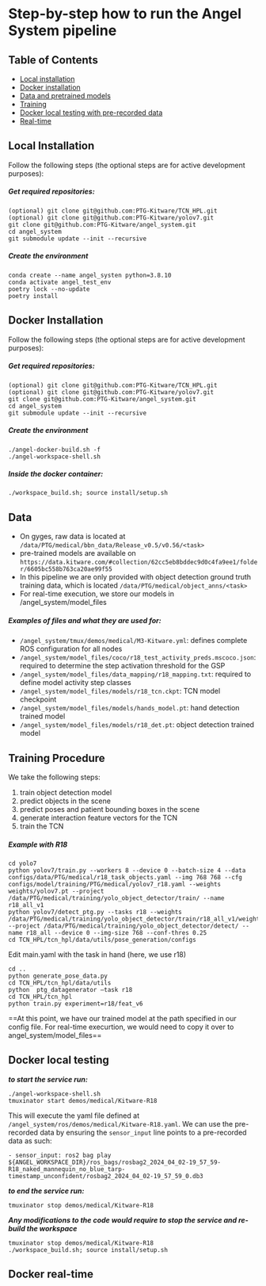 # Step-by-step how to run the Angel System pipeline

## Table of Contents
- [Local installation](#localinstallation)
- [Docker installation](#dockerinstallation)
- [Data and pretrained models](#data)
- [Training](#training)
- [Docker local testing with pre-recorded data](#local)
- [Real-time](#realtime)

## Local Installation <a name = "localinstallation"></a>

Follow the following steps (the optional steps are for active development purposes):

##### Get required repositories:
```
(optional) git clone git@github.com:PTG-Kitware/TCN_HPL.git
(optional) git clone git@github.com:PTG-Kitware/yolov7.git
git clone git@github.com:PTG-Kitware/angel_system.git
cd angel_system
git submodule update --init --recursive
```

##### Create the environment
```
conda create --name angel_systen python=3.8.10
conda activate angel_test_env
poetry lock --no-update
poetry install
```

##### 

## Docker Installation <a name = "dockerinstallation"></a>

Follow the following steps (the optional steps are for active development purposes):
##### Get required repositories:
```
(optional) git clone git@github.com:PTG-Kitware/TCN_HPL.git
(optional) git clone git@github.com:PTG-Kitware/yolov7.git
git clone git@github.com:PTG-Kitware/angel_system.git
cd angel_system
git submodule update --init --recursive
```
##### Create the environment
```
./angel-docker-build.sh -f
./angel-workspace-shell.sh
```

##### Inside the docker container:
```
./workspace_build.sh; source install/setup.sh
```

## Data <a name = "data"></a>
- On gyges, raw data is located at `/data/PTG/medical/bbn_data/Release_v0.5/v0.56/<task>`
- pre-trained models are available on `https://data.kitware.com/#collection/62cc5eb8bddec9d0c4fa9ee1/folder/6605bc558b763ca20ae99f55`
- In this pipeline we are only provided with object detection ground truth training data, which is located `/data/PTG/medical/object_anns/<task>`
- For real-time execution, we store our models in /angel_system/model_files

##### Examples of files and what they are used for:

- `/angel_system/tmux/demos/medical/M3-Kitware.yml`: defines complete ROS configuration for all nodes
- `/angel_system/model_files/coco/r18_test_activity_preds.mscoco.json`: required to determine the step activation threshold for the GSP
- `/angel_system/model_files/data_mapping/r18_mapping.txt`: required to define model activity step classes
- `/angel_system/model_files/models/r18_tcn.ckpt`: TCN model checkpoint
- `/angel_system/model_files/models/hands_model.pt`: hand detection trained model
- `/angel_system/model_files/models/r18_det.pt`: object detection trained model


## Training Procedure <a name = "training"></a>

We take the following steps:
1. train object detection model
2. predict objects in the scene
3. predict poses and patient bounding boxes in the scene
4. generate interaction feature vectors for the TCN
5. train the TCN

##### Example with R18
```
cd yolo7
python yolov7/train.py --workers 8 --device 0 --batch-size 4 --data configs/data/PTG/medical/r18_task_objects.yaml --img 768 768 --cfg configs/model/training/PTG/medical/yolov7_r18.yaml --weights weights/yolov7.pt --project /data/PTG/medical/training/yolo_object_detector/train/ --name r18_all_v1
python yolov7/detect_ptg.py --tasks r18 --weights /data/PTG/medical/training/yolo_object_detector/train/r18_all_v1/weights/best.pt --project /data/PTG/medical/training/yolo_object_detector/detect/ --name r18_all --device 0 --img-size 768 --conf-thres 0.25
cd TCN_HPL/tcn_hpl/data/utils/pose_generation/configs
```
Edit main.yaml with the task in hand (here, we use r18)
```
cd ..
python generate_pose_data.py
cd TCN_HPL/tcn_hpl/data/utils
python  ptg_datagenerator –task r18
cd TCN_HPL/tcn_hpl
python train.py experiment=r18/feat_v6
```

==At this point, we have our trained model at the path specified in our config file. For real-time execurtion, we would need to copy it over to angel_system/model_files==


## Docker local testing <a name = "local"></a>

***to start the service run:***
```
./angel-workspace-shell.sh
tmuxinator start demos/medical/Kitware-R18
```

This will execute the yaml file defined at `/angel_system/ros/demos/medical/Kitware-R18.yaml`. We can use the pre-recorded data by ensuring the `sensor_input` line points to a pre-recorded data as such:

`- sensor_input: ros2 bag play ${ANGEL_WORKSPACE_DIR}/ros_bags/rosbag2_2024_04_02-19_57_59-R18_naked_mannequin_no_blue_tarp-timestamp_unconfident/rosbag2_2024_04_02-19_57_59_0.db3`

***to end the service run:***
```
tmuxinator stop demos/medical/Kitware-R18
```

***Any modifications to the code would require to stop the service and re-build the workspace***
```
tmuxinator stop demos/medical/Kitware-R18
./workspace_build.sh; source install/setup.sh
```


## Docker real-time <a name = "realtime"></a>
